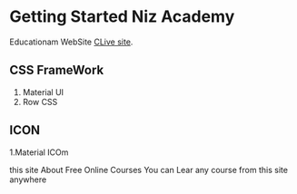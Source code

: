 # Getting Started Niz Academy

Educationam WebSite [CLive site](https://nervous-khorana-bf898b.netlify.app/).

## CSS FrameWork

1. Material UI
2. Row CSS


## ICON
1.Material ICOm

this site About Free Online Courses
You can Lear any course from this site anywhere



